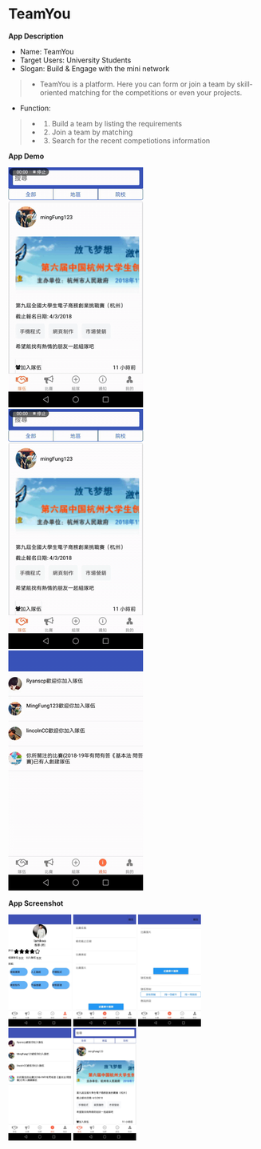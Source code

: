 # TeamYou


 **App Description**
  * Name: TeamYou
  * Target Users: University Students
  * Slogan: Build & Engage with the mini network
  > * TeamYou is a platform. Here you can form or join a team by skill-oriented matching for the competitions or even your projects.
  * Function:
   > * 1. Build a team by listing the requirements 
   > * 2. Join a team by matching 
   > * 3. Search for the recent competiotions information  
   
  **App Demo**  
  
  ![image](https://github.com/Lam129/TeamYou/blob/master/app_screenshot/Join.gif)
  ![image](https://github.com/Lam129/TeamYou/blob/master/app_screenshot/differentPage.gif)
  ![image](https://github.com/Lam129/TeamYou/blob/master/app_screenshot/notifiaction.gif)
  
  **App Screenshot**  
  
  <img src="https://github.com/Lam129/TeamYou/blob/master/app_screenshot/我的頁面.jpeg" width="25%" height="25%">
  <img src="https://github.com/Lam129/TeamYou/blob/master/app_screenshot/組隊頁面.jpeg" width="25%" height="25%">
  <img src="https://github.com/Lam129/TeamYou/blob/master/app_screenshot/組隊頁面2.jpeg" width="25%" height="25%">
  <img src="https://github.com/Lam129/TeamYou/blob/master/app_screenshot/通知頁面.jpeg" width="25%" height="25%">
  <img src="https://github.com/Lam129/TeamYou/blob/master/app_screenshot/隊伍頁面.jpeg" width="25%" height="25%">
  
